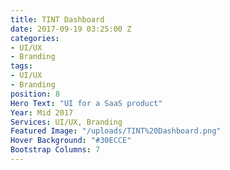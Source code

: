 ```yaml
---
title: TINT Dashboard
date: 2017-09-19 03:25:00 Z
categories:
- UI/UX
- Branding
tags:
- UI/UX
- Branding
position: 8
Hero Text: "​​UI for a SaaS product"
Year: Mid 2017
Services: UI/UX, Branding
Featured Image: "/uploads/TINT%20Dashboard.png"
Hover Background: "#30ECCE"
Bootstrap Columns: 7
---
```


